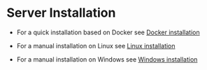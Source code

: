 # Server Installation

- For a quick installation based on Docker see [Docker installation](https://github.com/Cocolabs-SAS/cocorico-docker)

- For a manual installation on Linux see [Linux installation](installation-server-linux.md)

- For a manual installation on Windows see [Windows installation](installation-server-windows.md)